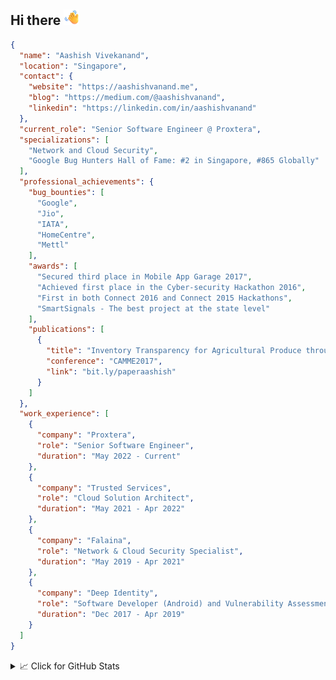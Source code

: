 ## Hi there <img src="https://raw.githubusercontent.com/aashishvanand/aashishvanand/main/Waving%20Hand.png" alt="Waving Hand" width="25" height="25" />


```json
{
  "name": "Aashish Vivekanand",
  "location": "Singapore",
  "contact": {
    "website": "https://aashishvanand.me",
    "blog": "https://medium.com/@aashishvanand",
    "linkedin": "https://linkedin.com/in/aashishvanand"
  },
  "current_role": "Senior Software Engineer @ Proxtera",
  "specializations": [
    "Network and Cloud Security",
    "Google Bug Hunters Hall of Fame: #2 in Singapore, #865 Globally"
  ],
  "professional_achievements": {
    "bug_bounties": [
      "Google",
      "Jio",
      "IATA",
      "HomeCentre",
      "Mettl"
    ],
    "awards": [
      "Secured third place in Mobile App Garage 2017",
      "Achieved first place in the Cyber-security Hackathon 2016",
      "First in both Connect 2016 and Connect 2015 Hackathons",
      "SmartSignals - The best project at the state level"
    ],
    "publications": [
      {
        "title": "Inventory Transparency for Agricultural Produce through IoT",
        "conference": "CAMME2017",
        "link": "bit.ly/paperaashish"
      }
    ]
  },
  "work_experience": [
    {
      "company": "Proxtera",
      "role": "Senior Software Engineer",
      "duration": "May 2022 - Current"
    },
    {
      "company": "Trusted Services",
      "role": "Cloud Solution Architect",
      "duration": "May 2021 - Apr 2022"
    },
    {
      "company": "Falaina",
      "role": "Network & Cloud Security Specialist",
      "duration": "May 2019 - Apr 2021"
    },
    {
      "company": "Deep Identity",
      "role": "Software Developer (Android) and Vulnerability Assessment and Penetration Tester",
      "duration": "Dec 2017 - Apr 2019"
    }
  ]
}

```

<details>
<summary> 📈 Click for GitHub Stats</summary>
<p align="center">
    <img alt = "GitHub Stats" src="https://github-readme-stats.vercel.app/api?username=aashishvanand&show_icons=true&theme=transparent&rank_icon=percentile&icon_color=fff&text_color=9f9f9f&title_color=fff&hide_border=true">
    <br>
    <br>
    <img alt = "GitHub Trophy" src="https://github-profile-trophy.vercel.app/?username=aashishvanand&no-frame=true&no-bg=true&margin-w=4&theme=darkhub&row=2&column=3"
</p>
</details>

<!--
**aashishvanand/aashishvanand** is a ✨ _special_ ✨ repository because its `README.md` (this file) appears on your GitHub profile.

Here are some ideas to get you started:

- 🔭 I’m currently working on ...
- 🌱 I’m currently learning ...
- 👯 I’m looking to collaborate on ...
- 🤔 I’m looking for help with ...
- 💬 Ask me about ...
- 📫 How to reach me: ...
- 😄 Pronouns: ...
- ⚡ Fun fact: ...
-->
